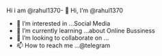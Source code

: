 Hi i am @rahul1370- 👋 Hi, I’m @rahul1370
- 👀 I’m interested in ...Social Media 
- 🌱 I’m currently learning ...about Online Bussiness
- 💞️ I’m looking to collaborate on ...
- 📫 How to reach me ...@telegram

<!---
rahul1370/rahul1370 is a ✨ special ✨ repository because its `README.md` (this file) appears on your GitHub profile.
You can click the Preview link to take a look at your changes.
--->

